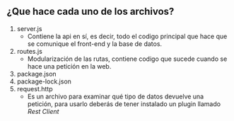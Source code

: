 ## ¿Que hace cada uno de los archivos?


1. server.js
    * Contiene la api en sí, es decir, todo el codigo principal que hace que se comunique el front-end y la base de datos.
2. routes.js
    * Modularización de las rutas, contiene codigo que sucede cuando se hace una petición en la web.
3. package.json
4. package-lock.json
5. request.http
    * Es un archivo para examinar qué tipo de datos devuelve una petición, para usarlo deberás de tener
    instalado un plugin llamado *Rest Client*